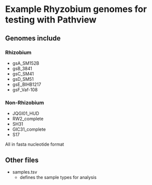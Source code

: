 # Example Rhyzobium genomes for testing with Pathview

## Genomes include

### Rhizobium

- gsA_SM152B
- gsB_3841
- gsC_SM41
- gsD_SM51
- gsE_BIHB1217
- gsF_Vaf-108

### Non-Rhizobium

- JQGI01_HUD
- RW2_complete
- SH31
- GIC31_complete
- S17

All in fasta nucleotide format

## Other files

- samples.tsv
  - defines the sample types for analysis
